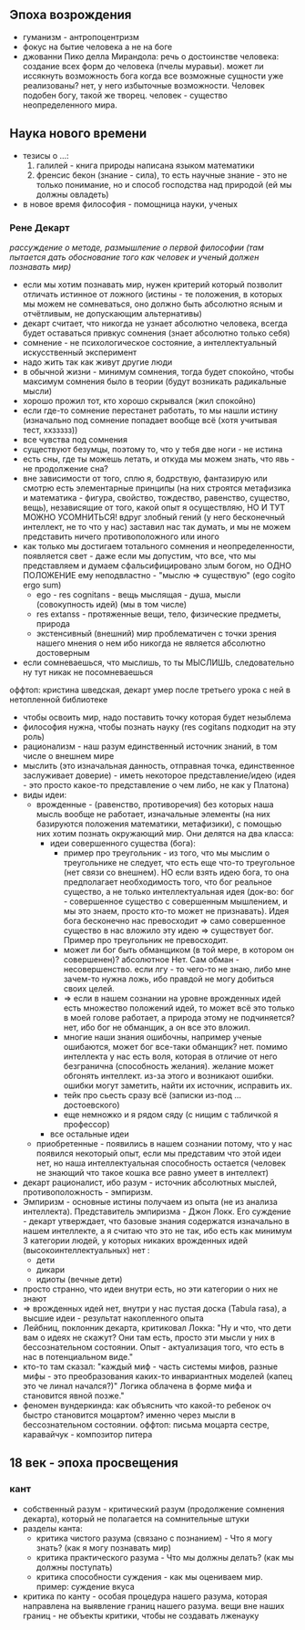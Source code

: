 
## Эпоха возрождения
- гуманизм - антропоцентризм
- фокус на бытие человека а не на боге
- джованни Пико делла Мирандола:  речь о достоинстве человека: создание всех форм до человека (пчелы муравьи). может ли иссякнуть возможность бога когда все возможные сущности уже реализованы? нет, у него избыточные возможности. Человек подобен богу, такой же творец. человек - существо неопределенного мира.
## Наука нового времени
- тезисы о ...:
	1. галилей - книга природы написана языком математики
	2. френсис бекон (знание - сила), то есть научные знание - это не только понимание, но и способ господства над природой (ей мы должны овладеть)
- в новое время философия - помощница науки, ученых

### Рене Декарт 
*рассуждение о методе, размышление о первой философии (там пытается дать обоснование того как человек и ученый должен познавать мир)*
- если мы хотим познавать мир, нужен критерий который позволит отличать истинное от ложного (истины - те положения, в которых мы можем не сомневаться, оно должно быть абсолютно ясным и отчётливым, не допускающим альтернативы)
- декарт считает, что никогда не узнает абсолютно человека, всегда будет оставаться привкус сомнения (знает абсолютно только себя)
- сомнение - не психологическое состояние, а интеллектуальный искусственный эксперимент
- надо жить так как живут другие люди
- в обычной жизни - минимум сомнения, тогда будет спокойно, чтобы максимум сомнения было в теории (будут возникать радикальные мысли)
- хорошо прожил тот, кто хорошо скрывался (жил спокойно)
- если где-то сомнение перестанет работать, то мы нашли истину (изначально под сомнение попадает вообще всё  (хотя учитывая тест, ххззззз))
- все чувства под сомнения
- существуют безумцы, поэтому то, что у тебя две ноги - не истина
- есть сны, где ты можешь летать, и откуда мы можем знать, что явь - не продолжение сна?
- вне зависимости от того, сплю я, бодрствую, фантазирую или смотрю есть элементарные принципы (на них строятся метафизика и математика - фигура, свойство, тождество, равенство, существо, вещь), независящие от того, какой опыт я осуществляю, НО И ТУТ МОЖНО УСОМНИТЬСЯ! вдруг злобный гений (у него бесконечный интеллект, не то что у нас) заставил нас так думать, и мы не можем представить ничего противоположного или иного
- как только мы достигаем тотального сомнения и неопределенности, появляется свет - даже если мы допустим, что все, что мы представляем и думаем сфальсифицировано злым богом, но ОДНО ПОЛОЖЕНИЕ ему неподвластно - "мыслю => существую" (ego cogito ergo sum) 
	- ego - res cognitans - вещь мыслящая - душа, мысли (совокупность идей)  (мы в том числе)
	- res extanss - протяженные вещи, тело, физические предметы, природа
	- экстенсивный (внешний) мир проблематичен с точки зрения нашего мнения о нем ибо никогда не является абсолютно достоверным
- если сомневаешься, что мыслишь, то ты МЫСЛИШЬ, следовательно ну тут никак не посомневаешься
	
оффтоп: кристина шведская, декарт умер после третьего урока с ней в нетопленной библиотеке

- чтобы освоить мир, надо поставить точку которая будет незыблема
- философия нужна, чтобы познать науку (res cogitans подходит на эту роль)
- рационализм - наш разум единственный источник знаний, в том числе о внешнем мире
- мыслить (это изначальная данность, отправная точка, единственное заслуживает доверие) - иметь некоторое представление/идею (идея - это просто какое-то представление о чем либо, не как у Платона) 
- виды идеи:
	- врожденные - (равенство, противоречия) без которых наша мысль вообще не работает, изначальные элементы (на них базируются положения математики, метафизики), с помощью них хотим познать окружающий мир. Они делятся на два класса:
		- идеи совершенного существа (бога):
			- пример про треугольник - из того, что мы мыслим о треугольнике не следует, что есть еще что-то треугольное (нет связи со внешнем). НО если взять идею бога, то она предполагает необходимость того, что бог реальное существо, а не только интеллектуальная идея (док-во: бог - совершенное существо с совершенным мышлением, и мы это знаем, просто кто-то может не признавать). Идея бога бесконечно нас превосходит => само совершенное существо в нас вложило эту идею => существует бог. Пример про треугольник не превосходит.
			- может ли бог быть обманщиком (в той мере, в котором он совершенен)? абсолютное Нет. Сам обман - несовершенство. если лгу - то чего-то не знаю, либо мне зачем-то нужна ложь, ибо правдой не могу добиться своих целей.
			- => если в нашем сознании на уровне врожденных идей есть множество положений идей, то может всё это только в моей голове работает, а природа этому не подчиняется? нет, ибо бог не обманщик, а он все это вложил.
			- многие наши знания ошибочны, например ученые ошибаются, может бог все-таки обманщик? нет. помимо интеллекта у нас есть воля, которая в отличие от него безгранична (способность желания). желание может обгонять интеллект. из-за этого и возникают ошибки. ошибки могут заметить, найти их источник, исправить их.
			- тейк про сьесть сразу всё (записки из-под ... достоевского)
			- еще немножко и я рядом сяду (с нищим с табличкой я профессор)
		- все остальные идеи
	- приобретенные - появились в нашем сознании потому, что у нас появился некоторый опыт, если мы представим что этой идеи нет, но наша интеллектуальная способность остается (человек не знающий что такое кошка все равно умеет в интеллект)
- декарт рационалист, ибо разум - источник абсолютных мыслей, противоположность - эмпиризм. 
- Эмпиризм - основные истины получаем из опыта (не из анализа интеллекта). Представитель эмпиризма - Джон Локк. Его суждение - декарт утверждает, что базовые знания содержатся изначально в нашем интеллекте, а я считаю что это не так, ибо есть как минимум 3 категории людей, у которых никаких врожденных идей (высокоинтеллектуальных) нет :
	- дети
	- дикари
	- идиоты (вечные дети)
- просто странно, что идеи внутри есть, но эти категории о них не знают
- => врожденных идей нет, внутри у нас пустая доска (Tabula rasa), а высшие идеи - результат накопленного опыта
- Лейбниц, поклонник декарта, критиковал Локка: "Ну и что, что дети вам о идеях не скажут? Они там есть, просто эти мысли у них в бессознательном состоянии. Опыт - актуализация того, что есть в нас в потенциальном виде."
- кто-то там сказал: "каждый миф - часть системы мифов, разные мифы - это преобразования каких-то инвариантных моделей (капец это че линал начался?)" Логика облачена в форме мифа и становится явной позже."
- феномен вундеркинда: как объяснить что какой-то ребенок оч быстро становится моцартом? именно через мысли в бессознательном состоянии.
оффтоп: письма моцарта сестре, каравайчук - композитор питера
## 18 век - эпоха просвещения
### кант
- собственный разум - критический разум (продолжение сомнения декарта), который не полагается на сомнительные штуки 
- разделы канта:
	- критика чистого разума (связано с познанием) - Что я могу знать? (как я могу познавать мир)
	- критика практического разума - Что мы должны делать? (как мы должны поступать)
	- критика способности суждения - как мы оцениваем мир. пример: суждение вкуса 
- критика по канту - особая процедура нашего разума, которая направлена на выявление границ нашего разума. вещи вне наших границ - не объекты критики, чтобы не создавать лженауку
